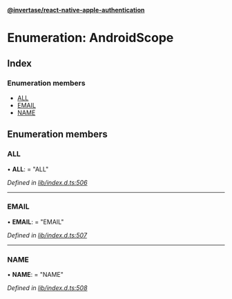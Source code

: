 **[@invertase/react-native-apple-authentication](../README.md)**

# Enumeration: AndroidScope

## Index

### Enumeration members

* [ALL](_lib_index_d_.androidscope.md#all)
* [EMAIL](_lib_index_d_.androidscope.md#email)
* [NAME](_lib_index_d_.androidscope.md#name)

## Enumeration members

### ALL

•  **ALL**:  = "ALL"

*Defined in [lib/index.d.ts:506](https://github.com/invertase/react-native-apple-authentication/blob/91271b4/lib/index.d.ts#L506)*

___

### EMAIL

•  **EMAIL**:  = "EMAIL"

*Defined in [lib/index.d.ts:507](https://github.com/invertase/react-native-apple-authentication/blob/91271b4/lib/index.d.ts#L507)*

___

### NAME

•  **NAME**:  = "NAME"

*Defined in [lib/index.d.ts:508](https://github.com/invertase/react-native-apple-authentication/blob/91271b4/lib/index.d.ts#L508)*
